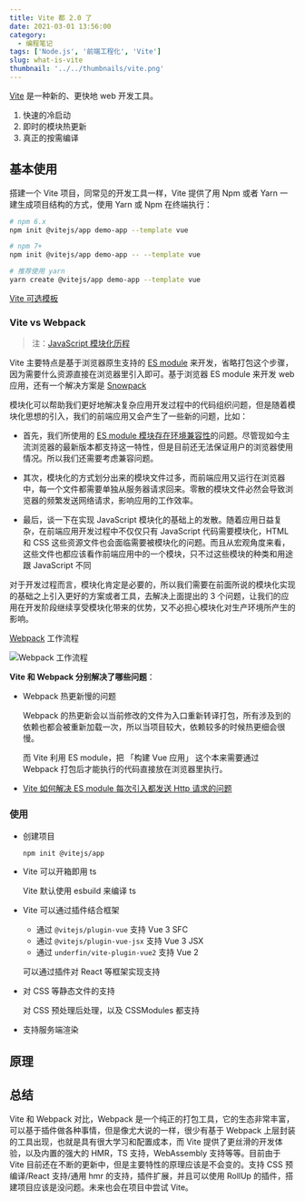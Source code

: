 ```yaml
---
title: Vite 都 2.0 了
date: 2021-03-01 13:56:00
category:
  - 编程笔记
tags: ['Node.js', '前端工程化', 'Vite']
slug: what-is-vite
thumbnail: '../../thumbnails/vite.png'
---
```


[Vite](https://cn.vitejs.dev/) 是一种新的、更快地 web 开发工具。

1. 快速的冷启动
2. 即时的模块热更新
3. 真正的按需编译

## 基本使用

搭建一个 Vite 项目，同常见的开发工具一样，Vite 提供了用 Npm 或者 Yarn 一建生成项目结构的方式，使用 Yarn 或 Npm 在终端执行：

```bash
# npm 6.x
npm init @vitejs/app demo-app --template vue

# npm 7+
npm init @vitejs/app demo-app -- --template vue

# 推荐使用 yarn
yarn create @vitejs/app demo-app --template vue
```

[Vite 可选模板](https://cn.vitejs.dev/guide/#搭建第一个-vite-项目)

### **Vite vs Webpack**

> 注：[JavaScript 模块化历程](/blog/the-history-of-javascript-modularity)

Vite 主要特点是基于浏览器原生支持的 [ES module](https://developer.mozilla.org/en-US/docs/Web/JavaScript/Reference/Statements/import) 来开发，省略打包这个步骤，因为需要什么资源直接在浏览器里引入即可。基于浏览器 ES module 来开发 web 应用，还有一个解决方案是 [Snowpack](https://www.snowpack.dev/)

模块化可以帮助我们更好地解决复杂应用开发过程中的代码组织问题，但是随着模块化思想的引入，我们的前端应用又会产生了一些新的问题，比如：

- 首先，我们所使用的 [ES module 模块存在环境兼容性](https://caniuse.com/es6-module-dynamic-import)的问题。尽管现如今主流浏览器的最新版本都支持这一特性，但是目前还无法保证用户的浏览器使用情况。所以我们还需要考虑兼容问题。

- 其次，模块化的方式划分出来的模块文件过多，而前端应用又运行在浏览器中，每一个文件都需要单独从服务器请求回来。零散的模块文件必然会导致浏览器的频繁发送网络请求，影响应用的工作效率。

- 最后，谈一下在实现 JavaScript 模块化的基础上的发散。随着应用日益复杂，在前端应用开发过程中不仅仅只有 JavaScript 代码需要模块化，HTML 和 CSS 这些资源文件也会面临需要被模块化的问题。而且从宏观角度来看，这些文件也都应该看作前端应用中的一个模块，只不过这些模块的种类和用途跟 JavaScript 不同

对于开发过程而言，模块化肯定是必要的，所以我们需要在前面所说的模块化实现的基础之上引入更好的方案或者工具，去解决上面提出的 3 个问题，让我们的应用在开发阶段继续享受模块化带来的优势，又不必担心模块化对生产环境所产生的影响。

[Webpack](https://webpack.docschina.org/) 工作流程

![Webpack 工作流程](https://cdn.clearlywind.com/blog-images/images/webpack-workflow.png)

**Vite 和 Webpack 分别解决了哪些问题**：

- Webpack 热更新慢的问题

  Webpack 的热更新会以当前修改的文件为入口重新转译打包，所有涉及到的依赖也都会被重新加载一次，所以当项目较大，依赖较多的时候热更细会很慢。

  而 Vite 利用 ES module，把 「构建 Vue 应用」 这个本来需要通过 Webpack 打包后才能执行的代码直接放在浏览器里执行。

- [Vite 如何解决 ES module 每次引入都发送 Http 请求的问题](https://vitejs.dev/guide/dep-pre-bundling.html#dependency-pre-bundling)

### 使用

- 创建项目

  ```bash
  npm init @vitejs/app
  ```

- Vite 可以开箱即用 ts

  Vite 默认使用 esbuild 来编译 ts

- Vite 可以通过插件结合框架

  - 通过 `@vitejs/plugin-vue` 支持 Vue 3 SFC
  - 通过 `@vitejs/plugin-vue-jsx` 支持 Vue 3 JSX
  - 通过 `underfin/vite-plugin-vue2` 支持 Vue 2

  可以通过插件对 React 等框架实现支持

- 对 CSS 等静态文件的支持

  对 CSS 预处理后处理，以及 CSSModules 都支持

- 支持服务端渲染

## 原理

## 总结

Vite 和 Webpack 对比，Webpack 是一个纯正的打包工具，它的生态非常丰富，可以基于插件做各种事情，但是像尤大说的一样，很少有基于 Webpack 上层封装的工具出现，也就是具有很大学习和配置成本，而 Vite 提供了更丝滑的开发体验，以及内置的强大的 HMR，TS 支持，WebAssembly 支持等等。目前由于 Vite 目前还在不断的更新中，但是主要特性的原理应该是不会变的。支持 CSS 预编译/React 支持/通用 hmr 的支持，插件扩展，并且可以使用 RollUp 的插件，搭建项目应该是没问题。未来也会在项目中尝试 Vite。
